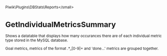 <small>Piwik\Plugins\DBStats\Reports\</small>

GetIndividualMetricsSummary
===========================

Shows a datatable that displays how many occurances there are of each individual metric type stored in the MySQL database.

Goal metrics, metrics of the format .*_[0-9]+ and 'done...' metrics are grouped together.
